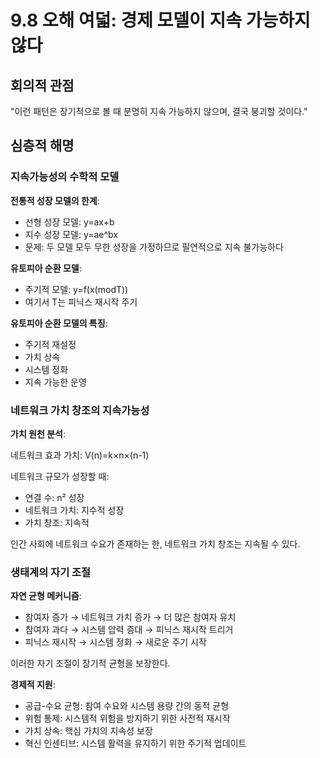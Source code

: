 # 9.8 오해 여덟: 경제 모델이 지속 가능하지 않다

## 회의적 관점
"이런 패턴은 장기적으로 볼 때 분명히 지속 가능하지 않으며, 결국 붕괴할 것이다."

## 심층적 해명

### 지속가능성의 수학적 모델

**전통적 성장 모델의 한계**:

- 선형 성장 모델: y=ax+b
- 지수 성장 모델: y=ae^bx
- 문제: 두 모델 모두 무한 성장을 가정하므로 필연적으로 지속 불가능하다

**유토피아 순환 모델**:

- 주기적 모델: y=f(x(modT))
- 여기서 T는 피닉스 재시작 주기

**유토피아 순환 모델의 특징**:

- 주기적 재설정
- 가치 상속
- 시스템 정화
- 지속 가능한 운영

### 네트워크 가치 창조의 지속가능성

**가치 원천 분석**:

네트워크 효과 가치: V(n)=k×n×(n-1)

네트워크 규모가 성장할 때:

- 연결 수: n² 성장
- 네트워크 가치: 지수적 성장
- 가치 창조: 지속적

인간 사회에 네트워크 수요가 존재하는 한, 네트워크 가치 창조는 지속될 수 있다.

### 생태계의 자기 조절

**자연 균형 메커니즘**:

- 참여자 증가 → 네트워크 가치 증가 → 더 많은 참여자 유치
- 참여자 과다 → 시스템 압력 증대 → 피닉스 재시작 트리거
- 피닉스 재시작 → 시스템 정화 → 새로운 주기 시작

이러한 자기 조절이 장기적 균형을 보장한다.

**경제적 지원**:

- 공급-수요 균형: 참여 수요와 시스템 용량 간의 동적 균형
- 위험 통제: 시스템적 위험을 방지하기 위한 사전적 재시작
- 가치 상속: 핵심 가치의 지속성 보장
- 혁신 인센티브: 시스템 활력을 유지하기 위한 주기적 업데이트